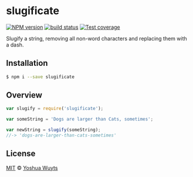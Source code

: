 # slugificate
[![NPM version][npm-image]][npm-url] [![build status][travis-image]][travis-url] 
[![Test coverage][coveralls-image]][coveralls-url]

Slugify a string, removing all non-word characters and replacing them with a dash.

## Installation
```bash
$ npm i --save slugificate
```

## Overview
```js
var slugify = require('slugificate');

var someString = 'Dogs are larger than Cats, sometimes';

var newString = slugify(someString);
//-> 'dogs-are-larger-than-cats-sometimes'
```

## License
[MIT](https://tldrlegal.com/license/mit-license) © [Yoshua Wuyts](yoshuawuyts.com)

[npm-image]: https://img.shields.io/npm/v/slugificate.svg?style=flat
[npm-url]: https://npmjs.org/package/slugificate
[travis-image]: https://img.shields.io/travis/yoshuawuyts/slugificate.svg?style=flat
[travis-url]: https://travis-ci.org/yoshuawuyts/slugificate
[coveralls-image]: https://img.shields.io/coveralls/yoshuawuyts/slugificate.svg?style=flat
[coveralls-url]: https://coveralls.io/r/yoshuawuyts/slugificate?branch=master
